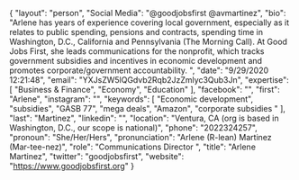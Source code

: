 {
  "layout": "person",
  "Social Media": "@goodjobsfirst @avmartinez",
  "bio": "Arlene has years of experience covering local government, especially as it relates to public spending, pensions and contracts, spending time in Washington, D.C., California and Pennsylvania (The Morning Call). At Good Jobs First, she leads communications for the nonprofit, which tracks government subsidies and incentives in economic development and promotes corporate/government accountability. ",
  "date": "9/29/2020 12:21:48",
  "email": "YXJsZW5lQGdvb2Rqb2JzZmlyc3Qub3Jn",
  "expertise": [
    "Business & Finance",
    "Economy",
    "Education"
  ],
  "facebook": "",
  "first": "Arlene",
  "instagram": "",
  "keywords": [
    "Economic development",
    "subsidies",
    "GASB 77",
    "mega deals",
    "Amazon",
    "corporate subsidies "
  ],
  "last": "Martinez",
  "linkedin": "",
  "location": "Ventura, CA (org is based in Washington, D.C., our scope is national)",
  "phone": "2022324257",
  "pronoun": "She/Her/Hers",
  "pronunciation": "Arlene (R-lean) Martinez (Mar-tee-nez)",
  "role": "Communications Director ",
  "title": "Arlene Martinez",
  "twitter": "goodjobsfirst",
  "website": "https://www.goodjobsfirst.org"
}
